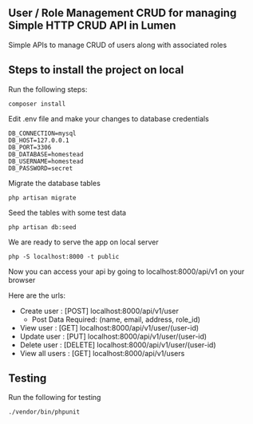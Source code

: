 ## User / Role Management CRUD for managing Simple HTTP CRUD API in Lumen 

Simple APIs to manage CRUD of users along with associated roles

## Steps to install the project on local

Run the following steps:

```
composer install
```

Edit .env file and make your changes to database credentials
```
DB_CONNECTION=mysql
DB_HOST=127.0.0.1
DB_PORT=3306
DB_DATABASE=homestead
DB_USERNAME=homestead
DB_PASSWORD=secret
```

Migrate the database tables
```
php artisan migrate
```

Seed the tables with some test data
```
php artisan db:seed
```

We are ready to serve the app on local server
```
php -S localhost:8000 -t public
```

Now you can access your api by going to localhost:8000/api/v1 on your browser

Here are the urls:
* Create user : [POST] localhost:8000/api/v1/user
    * Post Data Required: (name, email, address, role_id)
* View user : [GET] localhost:8000/api/v1/user/(user-id)
* Update user : [PUT] localhost:8000/api/v1/user/(user-id)
* Delete user : [DELETE] localhost:8000/api/v1/user/(user-id)
* View all users : [GET] localhost:8000/api/v1/users

## Testing

Run the following for testing

```
./vendor/bin/phpunit
```
